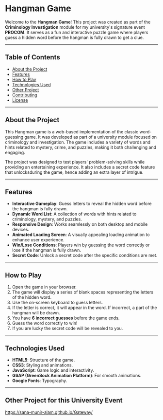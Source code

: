 # Hangman Game

Welcome to the **Hangman Game**! This project was created as part of the **Criminology Investigation** module for my university's signature event **PROCOM**. It serves as a fun and interactive puzzle game where players guess a hidden word before the hangman is fully drawn to get a clue.

---

## Table of Contents
- [About the Project](#about-the-project)
- [Features](#features)
- [How to Play](#how-to-play)
- [Technologies Used](#technologies-used)
- [Other Project](#other-project-for-this-university-event)
- [Contributing](#contributing)
- [License](#license)

---

## About the Project
This Hangman game is a web-based implementation of the classic word-guessing game. It was developed as part of a university module focused on criminology and investigation. The game includes a variety of words and hints related to mystery, crime, and puzzles, making it both challenging and engaging.

The project was designed to test players' problem-solving skills while providing an entertaining experience. It also includes a secret code feature that unlocksduring the game, hence adding an extra layer of intrigue.

---

## Features
- **Interactive Gameplay**: Guess letters to reveal the hidden word before the hangman is fully drawn.
- **Dynamic Word List**: A collection of words with hints related to criminology, mystery, and puzzles.
- **Responsive Design**: Works seamlessly on both desktop and mobile devices.
- **Animated Loading Screen**: A visually appealing loading animation to enhance user experience.
- **Win/Lose Conditions**: Players win by guessing the word correctly or lose if the hangman is fully drawn.
- **Secret Code**: Unlock a secret code after the specific conditions are met.

---

## How to Play
1. Open the game in your browser.
2. The game will display a series of blank spaces representing the letters of the hidden word.
3. Use the on-screen keyboard to guess letters.
4. If the letter is correct, it will appear in the word. If incorrect, a part of the hangman will be drawn.
5. You have **6 incorrect guesses** before the game ends.
6. Guess the word correctly to win!
7. If you are lucky the secret code will be revealed to you.

---

## Technologies Used
- **HTML5**: Structure of the game.
- **CSS3**: Styling and animations.
- **JavaScript**: Game logic and interactivity.
- **GSAP (GreenSock Animation Platform)**: For smooth animations.
- **Google Fonts**: Typography.

---

## Other Project for this University Event
https://sana-munir-alam.github.io/Gateway/
